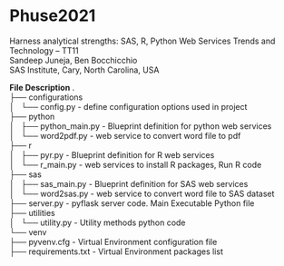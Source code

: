 # Phuse2021
Harness analytical strengths: SAS, R, Python Web Services 
Trends and Technology – TT11  
Sandeep Juneja, Ben Bocchicchio  
SAS Institute, Cary, North Carolina, USA  
  
**File Description**
.  
├── configurations  
│   └── config.py          - define configuration options used in project  
├── python  
│   ├── python_main.py     - Blueprint definition for python web services  
│   └── word2pdf.py        - web service to convert word file to pdf  
├── r  
│   ├── pyr.py             - Blueprint definition for R web services  
│   └── r_main.py          - web services to install R packages, Run R code  
├── sas  
│   ├── sas_main.py        - Blueprint definition for SAS web services  
│   └── word2sas.py        - web service to convert word file to SAS dataset  
├── server.py              - pyflask server code. Main Executable Python file  
├── utilities  
│   └── utility.py         - Utility methods python code  
└── venv  
    ├── pyvenv.cfg         - Virtual Environment configuration file  
    ├── requirements.txt   - Virtual Environment packages list  


